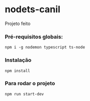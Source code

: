 # nodets-canil
Projeto feito

### Pré-requisitos globais:
`npm i -g nodemon typescript ts-node`

### Instalação
`npm install`

### Para rodar o projeto
`npm run start-dev`